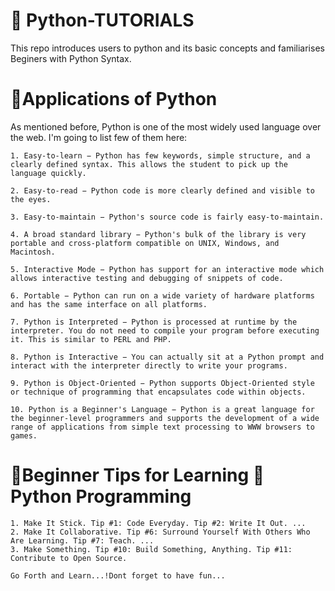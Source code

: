 # :snake: Python-TUTORIALS
This repo introduces users to python and its basic concepts and familiarises Beginers with Python Syntax.

# :cherries:Applications of Python

As mentioned before, Python is one of the most widely used language over the web. I'm going to list few of them here:

    1. Easy-to-learn − Python has few keywords, simple structure, and a clearly defined syntax. This allows the student to pick up the language quickly.

    2. Easy-to-read − Python code is more clearly defined and visible to the eyes.

    3. Easy-to-maintain − Python's source code is fairly easy-to-maintain.

    4. A broad standard library − Python's bulk of the library is very portable and cross-platform compatible on UNIX, Windows, and Macintosh.

    5. Interactive Mode − Python has support for an interactive mode which allows interactive testing and debugging of snippets of code.

    6. Portable − Python can run on a wide variety of hardware platforms and has the same interface on all platforms.

    7. Python is Interpreted − Python is processed at runtime by the interpreter. You do not need to compile your program before executing it. This is similar to PERL and PHP.

    8. Python is Interactive − You can actually sit at a Python prompt and interact with the interpreter directly to write your programs.

    9. Python is Object-Oriented − Python supports Object-Oriented style or technique of programming that encapsulates code within objects.

    10. Python is a Beginner's Language − Python is a great language for the beginner-level programmers and supports the development of a wide range of applications from simple text processing to WWW browsers to games.
    
# :scroll:Beginner Tips for Learning :snake:Python Programming

    1. Make It Stick. Tip #1: Code Everyday. Tip #2: Write It Out. ...
    2. Make It Collaborative. Tip #6: Surround Yourself With Others Who Are Learning. Tip #7: Teach. ...
    3. Make Something. Tip #10: Build Something, Anything. Tip #11: Contribute to Open Source.
    
    Go Forth and Learn...!Dont forget to have fun...

